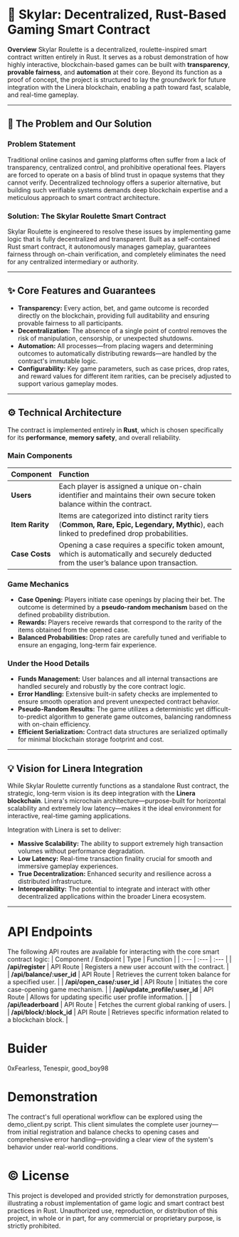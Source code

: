 # 🎲 Skylar: Decentralized, Rust-Based Gaming Smart Contract

**Overview**
Skylar Roulette is a decentralized, roulette-inspired smart contract written entirely in Rust. It serves as a robust demonstration of how highly interactive, blockchain-based games can be built with **transparency**, **provable fairness**, and **automation** at their core. Beyond its function as a proof of concept, the project is structured to lay the groundwork for future integration with the Linera blockchain, enabling a path toward fast, scalable, and real-time gameplay.

---

## 🎯 The Problem and Our Solution

### Problem Statement
Traditional online casinos and gaming platforms often suffer from a lack of transparency, centralized control, and prohibitive operational fees. Players are forced to operate on a basis of blind trust in opaque systems that they cannot verify. Decentralized technology offers a superior alternative, but building such verifiable systems demands deep blockchain expertise and a meticulous approach to smart contract architecture.

### Solution: The Skylar Roulette Smart Contract
Skylar Roulette is engineered to resolve these issues by implementing game logic that is fully decentralized and transparent. Built as a self-contained Rust smart contract, it autonomously manages gameplay, guarantees fairness through on-chain verification, and completely eliminates the need for any centralized intermediary or authority.

---

## ✨ Core Features and Guarantees

* **Transparency:** Every action, bet, and game outcome is recorded directly on the blockchain, providing full auditability and ensuring provable fairness to all participants.
* **Decentralization:** The absence of a single point of control removes the risk of manipulation, censorship, or unexpected shutdowns.
* **Automation:** All processes—from placing wagers and determining outcomes to automatically distributing rewards—are handled by the contract's immutable logic.
* **Configurability:** Key game parameters, such as case prices, drop rates, and reward values for different item rarities, can be precisely adjusted to support various gameplay modes.

---

## ⚙️ Technical Architecture

The contract is implemented entirely in **Rust**, which is chosen specifically for its **performance**, **memory safety**, and overall reliability.

### Main Components
| Component | Function |
| :--- | :--- |
| **Users** | Each player is assigned a unique on-chain identifier and maintains their own secure token balance within the contract. |
| **Item Rarity** | Items are categorized into distinct rarity tiers (**Common, Rare, Epic, Legendary, Mythic**), each linked to predefined drop probabilities. |
| **Case Costs** | Opening a case requires a specific token amount, which is automatically and securely deducted from the user’s balance upon transaction. |

### Game Mechanics
* **Case Opening:** Players initiate case openings by placing their bet. The outcome is determined by a **pseudo-random mechanism** based on the defined probability distribution.
* **Rewards:** Players receive rewards that correspond to the rarity of the items obtained from the opened case.
* **Balanced Probabilities:** Drop rates are carefully tuned and verifiable to ensure an engaging, long-term fair experience.

### Under the Hood Details
* **Funds Management:** User balances and all internal transactions are handled securely and robustly by the core contract logic.
* **Error Handling:** Extensive built-in safety checks are implemented to ensure smooth operation and prevent unexpected contract behavior.
* **Pseudo-Random Results:** The game utilizes a deterministic yet difficult-to-predict algorithm to generate game outcomes, balancing randomness with on-chain efficiency.
* **Efficient Serialization:** Contract data structures are serialized optimally for minimal blockchain storage footprint and cost.

---

## 💡 Vision for Linera Integration

While Skylar Roulette currently functions as a standalone Rust contract, the strategic, long-term vision is its deep integration with the **Linera blockchain**. Linera's microchain architecture—purpose-built for horizontal scalability and extremely low latency—makes it the ideal environment for interactive, real-time gaming applications.

Integration with Linera is set to deliver:
* **Massive Scalability:** The ability to support extremely high transaction volumes without performance degradation.
* **Low Latency:** Real-time transaction finality crucial for smooth and immersive gameplay experiences.
* **True Decentralization:** Enhanced security and resilience across a distributed infrastructure.
* **Interoperability:** The potential to integrate and interact with other decentralized applications within the broader Linera ecosystem.

---

# API Endpoints
The following API routes are available for interacting with the core smart contract logic:
| Component / Endpoint | Type | Function |
| :--- | :--- | :--- |
| **/api/register** | API Route | Registers a new user account with the contract. |
| **/api/balance/:user\_id** | API Route | Retrieves the current token balance for a specified user. |
| **/api/open\_case/:user\_id** | API Route | Initiates the core case-opening game mechanism. |
| **/api/update\_profile/:user\_id** | API Route | Allows for updating specific user profile information. |
| **/api/leaderboard** | API Route | Fetches the current global ranking of users. |
| **/api/block/:block\_id** | API Route | Retrieves specific information related to a blockchain block. |

# Buider
0xFearless, Tenespir, good_boy98

# Demonstration
The contract's full operational workflow can be explored using the demo_client.py script. This client simulates the complete user journey—from initial registration and balance checks to opening cases and comprehensive error handling—providing a clear view of the system's behavior under real-world conditions.

# ©️ License
This project is developed and provided strictly for demonstration purposes, illustrating a robust implementation of game logic and smart contract best practices in Rust. Unauthorized use, reproduction, or distribution of this project, in whole or in part, for any commercial or proprietary purpose, is strictly prohibited.
